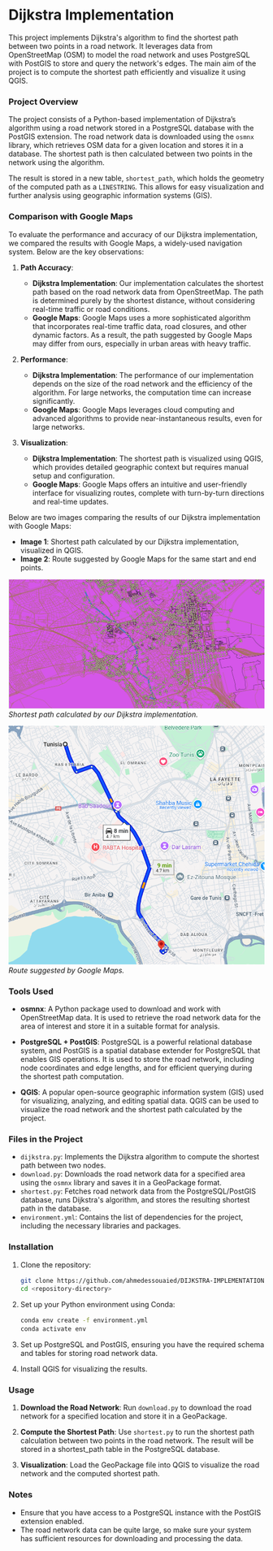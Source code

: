 # Dijkstra Implementation

This project implements Dijkstra's algorithm to find the shortest path between two points in a road network. It leverages data from OpenStreetMap (OSM) to model the road network and uses PostgreSQL with PostGIS to store and query the network's edges. The main aim of the project is to compute the shortest path efficiently and visualize it using QGIS.

### Project Overview

The project consists of a Python-based implementation of Dijkstra’s algorithm using a road network stored in a PostgreSQL database with the PostGIS extension. The road network data is downloaded using the `osmnx` library, which retrieves OSM data for a given location and stores it in a database. The shortest path is then calculated between two points in the network using the algorithm.

The result is stored in a new table, `shortest_path`, which holds the geometry of the computed path as a `LINESTRING`. This allows for easy visualization and further analysis using geographic information systems (GIS).

### Comparison with Google Maps

To evaluate the performance and accuracy of our Dijkstra implementation, we compared the results with Google Maps, a widely-used navigation system. Below are the key observations:

1. **Path Accuracy**:
   - **Dijkstra Implementation**: Our implementation calculates the shortest path based on the road network data from OpenStreetMap. The path is determined purely by the shortest distance, without considering real-time traffic or road conditions.
   - **Google Maps**: Google Maps uses a more sophisticated algorithm that incorporates real-time traffic data, road closures, and other dynamic factors. As a result, the path suggested by Google Maps may differ from ours, especially in urban areas with heavy traffic.

2. **Performance**:
   - **Dijkstra Implementation**: The performance of our implementation depends on the size of the road network and the efficiency of the algorithm. For large networks, the computation time can increase significantly.
   - **Google Maps**: Google Maps leverages cloud computing and advanced algorithms to provide near-instantaneous results, even for large networks.

3. **Visualization**:
   - **Dijkstra Implementation**: The shortest path is visualized using QGIS, which provides detailed geographic context but requires manual setup and configuration.
   - **Google Maps**: Google Maps offers an intuitive and user-friendly interface for visualizing routes, complete with turn-by-turn directions and real-time updates.

Below are two images comparing the results of our Dijkstra implementation with Google Maps:

- **Image 1**: Shortest path calculated by our Dijkstra implementation, visualized in QGIS.
- **Image 2**: Route suggested by Google Maps for the same start and end points.

![Dijkstra Implementation](implementation.png)  
*Shortest path calculated by our Dijkstra implementation.*

![Google Maps](google-result.png)  
*Route suggested by Google Maps.*

### Tools Used

- **osmnx**: A Python package used to download and work with OpenStreetMap data. It is used to retrieve the road network data for the area of interest and store it in a suitable format for analysis.
  
- **PostgreSQL + PostGIS**: PostgreSQL is a powerful relational database system, and PostGIS is a spatial database extender for PostgreSQL that enables GIS operations. It is used to store the road network, including node coordinates and edge lengths, and for efficient querying during the shortest path computation.

- **QGIS**: A popular open-source geographic information system (GIS) used for visualizing, analyzing, and editing spatial data. QGIS can be used to visualize the road network and the shortest path calculated by the project.

### Files in the Project

- `dijkstra.py`: Implements the Dijkstra algorithm to compute the shortest path between two nodes.
- `download.py`: Downloads the road network data for a specified area using the `osmnx` library and saves it in a GeoPackage format.
- `shortest.py`: Fetches road network data from the PostgreSQL/PostGIS database, runs Dijkstra's algorithm, and stores the resulting shortest path in the database.
- `environment.yml`: Contains the list of dependencies for the project, including the necessary libraries and packages.

### Installation

1. Clone the repository:

   ```bash
   git clone https://github.com/ahmedessouaied/DIJKSTRA-IMPLEMENTATION.git
   cd <repository-directory>
   ```
2. Set up your Python environment using Conda:
   ```bash
   conda env create -f environment.yml
   conda activate env
   ```
3. Set up PostgreSQL and PostGIS, ensuring you have the required schema and tables for storing road network data.

4. Install QGIS for visualizing the results.

### Usage

1. **Download the Road Network**: Run `download.py` to download the road network for a specified location and store it in a GeoPackage.

2. **Compute the Shortest Path**: Use `shortest.py` to run the shortest path calculation between two points in the road network. The result will be stored in a shortest_path table in the PostgreSQL database.

3. **Visualization**: Load the GeoPackage file into QGIS to visualize the road network and the computed shortest path.

### Notes

- Ensure that you have access to a PostgreSQL instance with the PostGIS extension enabled.
- The road network data can be quite large, so make sure your system has sufficient resources for downloading and processing the data.